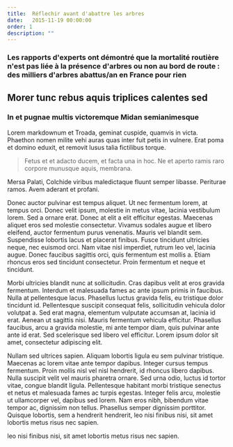 ```yaml
---
title:  Réflechir avant d'abattre les arbres
date:   2015-11-19 00:00:00
order: 1
description: ""
---
```

### Les rapports d'experts ont démontré que la mortalité routière n'est pas liée à la présence d'arbres ou non au bord de route : des milliers d'arbres abattus/an en France pour rien

<!--fin-excerpt-->

## Morer tunc rebus aquis triplices calentes sed

### In et pugnae multis victoremque Midan semianimesque

Lorem markdownum et Troada, geminat cuspide, quamvis in victa. Phaethon nomen
milite vehi auras quas inter fuit petis in vulnere. Erat poma et domino eduxit,
et removit lusus talia fictilibus torque.

> Fetus et et adacto ducem, et facta una in hoc. Ne et aperto ramis raro corpore
> munusque aquis, membrana.

Mersa Palati, Colchide viribus maledictaque fluunt semper libasse. Periturae
ramos. Avem aderant et profani.

 Donec auctor pulvinar est tempus aliquet. Ut nec fermentum lorem, at tempus orci. Donec velit ipsum, molestie in metus vitae, lacinia vestibulum lorem. Sed a ornare erat. Donec at elit a elit efficitur egestas. Maecenas aliquet eros sed molestie consectetur. Vivamus sodales augue et libero eleifend, auctor fermentum purus venenatis. Mauris vel blandit sem. Suspendisse lobortis lacus et placerat finibus. Fusce tincidunt ultricies neque, nec euismod orci. Nam vitae nisl imperdiet, rutrum leo vel, lacinia augue. Donec faucibus sagittis orci, quis fermentum est mollis a. Etiam rhoncus eros sed tincidunt consectetur. Proin fermentum et neque et tincidunt.

Morbi ultricies blandit nunc at sollicitudin. Cras dapibus velit at eros gravida fermentum. Interdum et malesuada fames ac ante ipsum primis in faucibus. Nulla at pellentesque lacus. Phasellus luctus gravida felis, eu tristique dolor tincidunt id. Pellentesque suscipit consequat felis, sollicitudin vehicula dolor volutpat a. Sed erat magna, elementum vulputate accumsan at, lacinia id erat. Aenean ut sagittis nisi. Mauris fermentum vehicula efficitur. Phasellus faucibus, arcu a gravida molestie, mi ante tempor diam, quis pulvinar ante ante id erat. Sed scelerisque sed libero vel efficitur. Lorem ipsum dolor sit amet, consectetur adipiscing elit.

Nullam sed ultrices sapien. Aliquam lobortis ligula eu sem pulvinar tristique. Maecenas ac lorem vitae ante tempor dapibus. Integer cursus tempus fermentum. Proin mollis nisl vel nisl hendrerit, id rhoncus libero dapibus. Nulla suscipit velit vel mauris pharetra ornare. Sed urna odio, luctus id tortor vitae, congue blandit ligula. Pellentesque habitant morbi tristique senectus et netus et malesuada fames ac turpis egestas. Integer felis arcu, molestie ut ullamcorper vel, dapibus sed lorem. Nam eros nibh, bibendum vitae tempor ac, dignissim non tellus. Phasellus semper dignissim porttitor. Quisque lobortis, sem a hendrerit hendrerit, leo nisi finibus nisi, sit amet lobortis metus risus nec sapien. 

leo nisi finibus nisi, sit amet lobortis metus risus nec sapien.